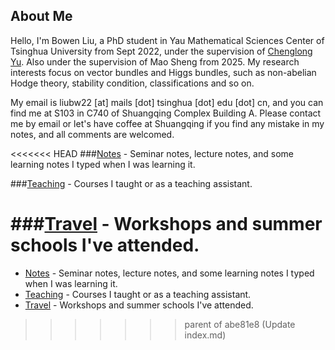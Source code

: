 
## About Me

Hello, I'm Bowen Liu, a PhD student in Yau Mathematical Sciences Center of Tsinghua University from Sept 2022, under the supervision of [Chenglong Yu](https://chenglongyu.github.io/). Also under the supervision of Mao Sheng from 2025. My research interests focus on vector bundles and Higgs bundles, such as non-abelian Hodge theory, stability condition, classifications and so on.

My email is liubw22 [at] mails [dot] tsinghua [dot] edu [dot] cn, and you can find me at S103 in C740 of Shuangqing Complex Building A. Please contact me by email or let's have coffee at Shuangqing if you find any mistake in my notes, and all comments are welcomed.

<<<<<<< HEAD
###[Notes](/notes.md) - Seminar notes, lecture notes, and some learning notes I typed when I was learning it.

###[Teaching](/teaching.md) - Courses I taught or as a teaching assistant.

###[Travel](/travel.md) - Workshops and summer schools I've attended.
=======
* [Notes](/notes.md) - Seminar notes, lecture notes, and some learning notes I typed when I was learning it.
* [Teaching](/teaching.md) - Courses I taught or as a teaching assistant.
* [Travel](/travel.md) - Workshops and summer schools I've attended.
>>>>>>> parent of abe81e8 (Update index.md)

